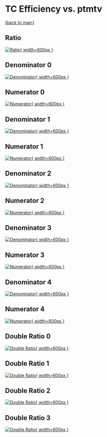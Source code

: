 # TC Efficiency vs. ptmtv

[[back to main](./)]



## Ratio

[![Ratio](../mtv/var/TC_loweta_211_-1_eff_ptmtv.png){ width=600px }](../mtv/var/TC_loweta_211_-1_eff_ptmtv.pdf)

## Denominator 0

[![Denominator](../mtv/den/TC_loweta_211_-1_eff_ptmtv_den0.png){ width=600px }](../mtv/den/TC_loweta_211_-1_eff_ptmtv_den0.pdf)

## Numerator 0

[![Numerator](../mtv/num/TC_loweta_211_-1_eff_ptmtv_num0.png){ width=600px }](../mtv/num/TC_loweta_211_-1_eff_ptmtv_num0.pdf)

## Denominator 1

[![Denominator](../mtv/den/TC_loweta_211_-1_eff_ptmtv_den1.png){ width=600px }](../mtv/den/TC_loweta_211_-1_eff_ptmtv_den1.pdf)

## Numerator 1

[![Numerator](../mtv/num/TC_loweta_211_-1_eff_ptmtv_num1.png){ width=600px }](../mtv/num/TC_loweta_211_-1_eff_ptmtv_num1.pdf)

## Denominator 2

[![Denominator](../mtv/den/TC_loweta_211_-1_eff_ptmtv_den2.png){ width=600px }](../mtv/den/TC_loweta_211_-1_eff_ptmtv_den2.pdf)

## Numerator 2

[![Numerator](../mtv/num/TC_loweta_211_-1_eff_ptmtv_num2.png){ width=600px }](../mtv/num/TC_loweta_211_-1_eff_ptmtv_num2.pdf)

## Denominator 3

[![Denominator](../mtv/den/TC_loweta_211_-1_eff_ptmtv_den3.png){ width=600px }](../mtv/den/TC_loweta_211_-1_eff_ptmtv_den3.pdf)

## Numerator 3

[![Numerator](../mtv/num/TC_loweta_211_-1_eff_ptmtv_num3.png){ width=600px }](../mtv/num/TC_loweta_211_-1_eff_ptmtv_num3.pdf)

## Denominator 4

[![Denominator](../mtv/den/TC_loweta_211_-1_eff_ptmtv_den4.png){ width=600px }](../mtv/den/TC_loweta_211_-1_eff_ptmtv_den4.pdf)

## Numerator 4

[![Numerator](../mtv/num/TC_loweta_211_-1_eff_ptmtv_num4.png){ width=600px }](../mtv/num/TC_loweta_211_-1_eff_ptmtv_num4.pdf)

## Double Ratio 0

[![Double Ratio](../mtv/ratio/TC_loweta_211_-1_eff_ptmtv_ratio0.png){ width=600px }](../mtv/ratio/TC_loweta_211_-1_eff_ptmtv_ratio0.pdf)

## Double Ratio 1

[![Double Ratio](../mtv/ratio/TC_loweta_211_-1_eff_ptmtv_ratio1.png){ width=600px }](../mtv/ratio/TC_loweta_211_-1_eff_ptmtv_ratio1.pdf)

## Double Ratio 2

[![Double Ratio](../mtv/ratio/TC_loweta_211_-1_eff_ptmtv_ratio2.png){ width=600px }](../mtv/ratio/TC_loweta_211_-1_eff_ptmtv_ratio2.pdf)

## Double Ratio 3

[![Double Ratio](../mtv/ratio/TC_loweta_211_-1_eff_ptmtv_ratio3.png){ width=600px }](../mtv/ratio/TC_loweta_211_-1_eff_ptmtv_ratio3.pdf)

